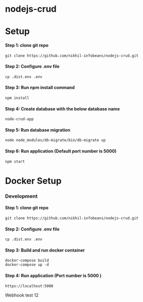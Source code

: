 # nodejs-crud

# Setup

#### Step 1: clone git repo

```
git clone https://github.com/nikhil-infobeans/nodejs-crud.git
```
#### Step 2: Configure .env file

```
cp .dist.env .env
```
#### Step 3: Run npm install command

```
npm install
```
#### Step 4: Create database with the below database name

```
node-crud-app
```
#### Step 5: Run database migration

```
node node_modules/db-migrate/bin/db-migrate up
```
#### Step 6: Run application (Default port number is 5000)

```
npm start
```

# Docker Setup 
### Development

#### Step 1: clone git repo

```
git clone https://github.com/nikhil-infobeans/nodejs-crud.git
```

#### Step 2: Configure .env file

```
cp .dist.env .env
```

#### Step 3: Build and run docker container

```
docker-compose build
docker-compose up -d
```
#### Step 4: Run application (Port number is 5000 )

```
https://localhost:5000
```

Webhook test 12


